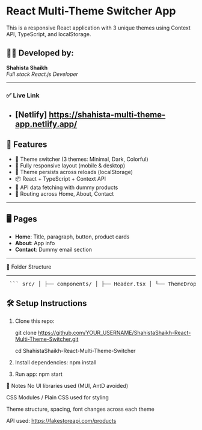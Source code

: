 # React Multi-Theme Switcher App

This is a responsive React application with 3 unique themes using Context API, TypeScript, and localStorage.

## 👩‍💻 Developed by:
**Shahista Shaikh**  
*Full stack React.js Developer*

---
### ✅ Live Link

- [Netlify]
  https://shahista-multi-theme-app.netlify.app/
  ---

## 🔧 Features

- 🔘 Theme switcher (3 themes: Minimal, Dark, Colorful)
- 📱 Fully responsive layout (mobile & desktop)
- 🎨 Theme persists across reloads (localStorage)
- 📦 React + TypeScript + Context API
- 🧠 API data fetching with dummy products
- 🔁 Routing across Home, About, Contact

---

## 🖥️ Pages

- **Home**: Title, paragraph, button, product cards
- **About**: App info
- **Contact**: Dummy email section

---

📂 Folder Structure

---
<pre> ``` src/ │ ├── components/ │ ├── Header.tsx │ └── ThemeDropdown.tsx │ ├── context/ │ └── ThemeContext.tsx │ ├── pages/ │ ├── Home.tsx │ ├── About.tsx │ └── Contact.tsx │ ├── themes/ │ ├── Theme1.module.css │ ├── Theme2.module.css │ └── Theme3.module.css │ ├── App.tsx └── index.tsx ``` </pre>

## 🛠️ Setup Instructions

1. Clone this repo:
   
      git clone https://github.com/YOUR_USERNAME/ShahistaShaikh-React-Multi-Theme-Switcher.git
      
      cd ShahistaShaikh-React-Multi-Theme-Switcher

3. Install dependencies:
npm install

4. Run app:
npm start

📝 Notes
No UI libraries used (MUI, AntD avoided)

CSS Modules / Plain CSS used for styling

Theme structure, spacing, font changes across each theme

API used: https://fakestoreapi.com/products





